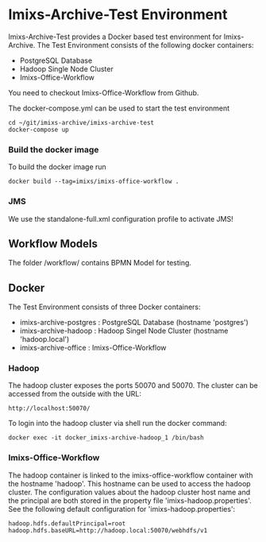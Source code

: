 # Imixs-Archive-Test Environment

Imixs-Archive-Test provides a Docker based test environment for Imixs-Archive. The Test Environment consists of the following docker containers:

- PostgreSQL Database
- Hadoop Single Node Cluster
- Imixs-Office-Workflow


You need to checkout Imixs-Office-Workflow from Github. 


The docker-compose.yml can be used to start the test environment

    cd ~/git/imixs-archive/imixs-archive-test
    docker-compose up


### Build the docker image
To build the docker image run

	docker build --tag=imixs/imixs-office-workflow .



### JMS 

We use the standalone-full.xml configuration profile to activate JMS!


## Workflow Models

The folder /workflow/ contains BPMN Model for testing.


## Docker

The Test Environment consists of three Docker containers:

- imixs-archive-postgres : PostgreSQL Database (hostname 'postgres')
- imixs-archive-hadoop : Hadoop Singel Node Cluster (hostname 'hadoop.local')
- imixs-archive-office : Imixs-Office-Workflow

### Hadoop

The hadoop cluster exposes the ports 50070 and 50070. The cluster can be accessed from the outside with the URL:

	http://localhost:50070/
	 
To login into the hadoop cluster via shell run the docker command:

	docker exec -it docker_imixs-archive-hadoop_1 /bin/bash

### Imixs-Office-Workflow

The hadoop container is linked to the imixs-office-workflow container with the hostname 'hadoop'. This hostname can be used to access the hadoop cluster.
The configuration values about the hadoop cluster host name and the principal are both stored in the property file 'imixs-hadoop.properties'. See the following default configuration for 'imixs-hadoop.properties':
 
 
	hadoop.hdfs.defaultPrincipal=root
	hadoop.hdfs.baseURL=http://hadoop.local:50070/webhdfs/v1
 
 
	
